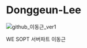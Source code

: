 # Donggeun-Lee

![github_이동근_ver1](https://user-images.githubusercontent.com/29723695/135609734-0432322b-71b5-4dd9-a59f-bdb22eca0e54.png)

WE SOPT 서버파트 이동근
